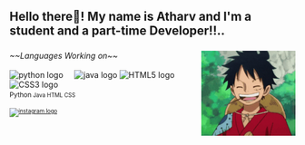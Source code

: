 <h2 align="left">Hello there👋! My name is Atharv and I'm a student and a part-time Developer!!..</h2>


###

<img align="right" height="150" src="pics/Luffy.gif"  />

###

<div align="left">
  <p1><I>~~Languages Working on~~</I></p1>
  <br>
  <br>
  <img src="https://cdn.jsdelivr.net/gh/devicons/devicon/icons/python/python-original.svg" height="30" alt="python logo"  />
  <img width="12" />
  
  <img src="https://cdn.jsdelivr.net/gh/devicons/devicon/icons/java/java-original.svg" height="30" alt="java logo"  />
  <img src="[https://cdn.jsdelivr.net/gh/devicons/devicon/icons/html5/html5-original.svg](https://cdn.jsdelivr.net/gh/devicons/devicon/icons/html5/html5-original.svg)" height="30" alt="HTML5 logo" />
  <img src="[https://cdn.jsdelivr.net/gh/devicons/devicon/icons/css3/css3-original.svg](https://cdn.jsdelivr.net/gh/devicons/devicon/icons/css3/css3-original.svg)" height="30" alt="CSS3 logo" />
  <br>
  <p1><small>Python<small></p1>
  <p1> Java</p1>
  <p1> HTML</p1>
  <p1> CSS</p1>
  
</div>
  

###

<div align="left">
  <a href="https://www.instagram.com/_MR_ATHARVV/">
    <img src="https://img.shields.io/static/v1?message=Instagram&logo=instagram&label=&color=E4405F&logoColor=white&labelColor=&style=for-the-badge" height="35" alt="instagram logo"  />
  </a>
</div>

###
